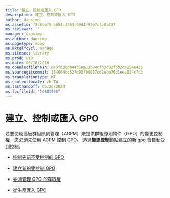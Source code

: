 ```yaml
---
title: 建立、控制或匯入 GPO
description: 建立、控制或匯入 GPO
author: dansimp
ms.assetid: f2c8bef5-b654-4864-99d4-9207cfb0a137
ms.reviewer: ''
manager: dansimp
ms.author: dansimp
ms.pagetype: mdop
ms.mktglfcycl: manage
ms.sitesec: library
ms.prod: w10
ms.date: 06/16/2016
ms.openlocfilehash: 6a5fd3bdb44b50a13b84cfd3d32fbb2ca254e435
ms.sourcegitcommit: 354664bc527d93f80687cd2eba70d1eea024c7c3
ms.translationtype: MT
ms.contentlocale: zh-TW
ms.lasthandoff: 06/26/2020
ms.locfileid: "10801966"
---
```

# 建立、控制或匯入 GPO


若要使用高級群組原則管理（AGPM）來提供群組原則物件（GPO）的變更控制權，您必須先使用 AGPM 控制 GPO。 透過**變更控制**節點建立的新 gpo 會自動受到控制。

-   [控制先前不受控制的 GPO](control-a-previously-uncontrolled-gpo.md)

-   [建立新的受控制 GPO](create-a-new-controlled-gpo.md)

-   [委派管理 GPO 的存取權](delegate-access-to-a-gpo.md)

-   [從生產匯入 GPO](import-a-gpo-from-production-approver.md)

 

 





